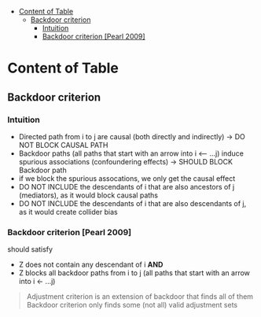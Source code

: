 - [Content of Table](#content-of-table)
  - [Backdoor criterion](#backdoor-criterion)
    - [Intuition](#intuition)
    - [Backdoor criterion \[Pearl 2009\]](#backdoor-criterion-pearl-2009)


# Content of Table
## Backdoor criterion 
### Intuition 
- Directed path from i to j are causal (both directly and indirectly) -> DO NOT BLOCK CAUSAL PATH
- Backdoor paths (all paths that start with an arrow into i <-- ...j) induce spurious associations (confoundering effects) -> SHOULD BLOCK Backdoor path
- if we block the spurious assocations, we only get the causal effect
- DO NOT INCLUDE the descendants of i that are also ancestors of j (mediators), as it would block causal paths
- DO NOT INCLUDE the descendants of i that are also descendants of j, as it would create collider bias

### Backdoor criterion [Pearl 2009]
should satisfy
- Z does not contain any descendant of i **AND**
- Z blocks all backdoor paths from i to j (all paths that start with an arrow into i <- ...j)


> Adjustment criterion is an extension of backdoor that finds all of them
> Backdoor criterion only finds some (not all) valid adjustment sets